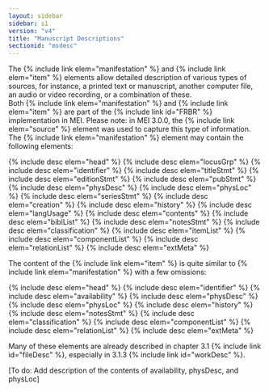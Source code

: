 ```yaml
---
layout: sidebar
sidebar: s1
version: "v4"
title: "Manuscript Descriptions"
sectionid: "msdesc"
---
```


The {% include link elem="manifestation" %} and {% include link elem="item" %} elements allow detailed description of various types of sources, for instance, a printed text or manuscript, another computer file, an audio or video recording, or a combination of these.  
Both {% include link elem="manifestation" %} and {% include link elem="item" %} are part of the {% include link id="FRBR" %} implementation in MEI.
Please note: in MEI 3.0.0, the {% include link elem="source" %} element was used to capture this type of information. 
The {% include link elem="manifestation" %} element may contain the following elements:

{% include desc elem="head" %}
{% include desc elem="locusGrp" %}
{% include desc elem="identifier" %}
{% include desc elem="titleStmt" %}
{% include desc elem="editionStmt" %}
{% include desc elem="pubStmt" %}
{% include desc elem="physDesc" %}
{% include desc elem="physLoc" %}
{% include desc elem="seriesStmt" %}
{% include desc elem="creation" %}
{% include desc elem="history" %}
{% include desc elem="langUsage" %}
{% include desc elem="contents" %}
{% include desc elem="biblList" %}
{% include desc elem="notesStmt" %}
{% include desc elem="classification" %}
{% include desc elem="itemList" %}
{% include desc elem="componentList" %}
{% include desc elem="relationList" %}
{% include desc elem="extMeta" %}

The content of the {% include link elem="item" %} is quite similar to {% include link elem="manifestation" %} with a few omissions:

{% include desc elem="head" %}
{% include desc elem="identifier" %}
{% include desc elem="availability" %}
{% include desc elem="physDesc" %}
{% include desc elem="physLoc" %}
{% include desc elem="history" %}
{% include desc elem="notesStmt" %}
{% include desc elem="classification" %}
{% include desc elem="componentList" %}
{% include desc elem="relationList" %}
{% include desc elem="extMeta" %}

Many of these elements are already described in chapter 3.1 {% include link id="fileDesc" %}, especially in 3.1.3 {% include link id="workDesc" %}. 

[To do: Add description of the contents of availability, physDesc, and physLoc]
